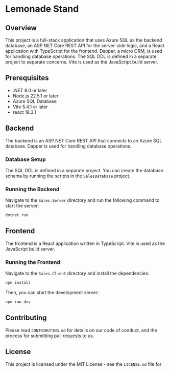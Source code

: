 # Lemonade Stand


## Overview

This project is a full-stack application that uses Azure SQL as the backend database, an ASP.NET Core REST API for the server-side logic, and a React application with TypeScript for the frontend. Dapper, a micro ORM, is used for handling database operations. The SQL DDL is defined in a separate project to separate concerns. Vite is used as the JavaScript build server.

## Prerequisites

- .NET 8.0 or later
- Node.js 22.5.1 or later
- Azure SQL Database
- Vite 5.4.1 or later
- react 18.3.1

## Backend

The backend is an ASP.NET Core REST API that connects to an Azure SQL database. Dapper is used for handling database operations.

### Database Setup

The SQL DDL is defined in a separate project. You can create the database schema by running the scripts in the `SalesDatabase` project.

### Running the Backend

Navigate to the `Sales.Server` directory and run the following command to start the server:

```bash
dotnet run
```

## Frontend

The frontend is a React application written in TypeScript. Vite is used as the JavaScript build server.

### Running the Frontend

Navigate to the `Sales.Client` directory and install the dependencies:

```bash
npm install
```

Then, you can start the development server:

```bash
npm run dev
```

## Contributing

Please read `CONTRIBUTING.md` for details on our code of conduct, and the process for submitting pull requests to us.

## License

This project is licensed under the MIT License - see the `LICENSE.md` file for
